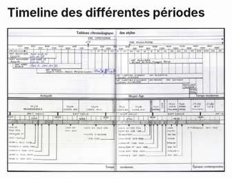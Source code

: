 <!-- TITLE: Timeline des différentes périodes -->
<!-- SUBTITLE: Une liste des différentes périodes -->

# Timeline des différentes périodes

![Timeline](/uploads/histoire-de-l-art/timeline.jpg "Timeline")